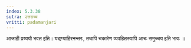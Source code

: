 ```yaml
---
index: 5.3.38
sutra: उत्तराच्च
vritti: padamanjari
---
```


 आजाही प्रय्ययौ भवत इति। यद्यप्याहिरनन्तरः, तथापि चकारेण व्यवहितस्यापि आचः समुच्चय इति भावः ॥